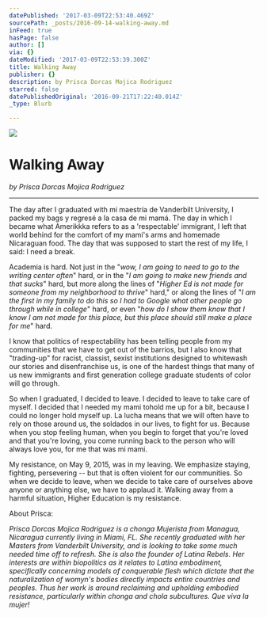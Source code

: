 ```yaml
---
datePublished: '2017-03-09T22:53:40.469Z'
sourcePath: _posts/2016-09-14-walking-away.md
inFeed: true
hasPage: false
author: []
via: {}
dateModified: '2017-03-09T22:53:39.300Z'
title: Walking Away
publisher: {}
description: by Prisca Dorcas Mojica Rodriguez
starred: false
datePublishedOriginal: '2016-09-21T17:22:40.014Z'
_type: Blurb

---
```

![](https://the-grid-user-content.s3-us-west-2.amazonaws.com/ee037498-35cf-4f46-b20b-632641d4a6af.jpg)

# Walking Away

_by Prisca Dorcas Mojica Rodriguez_

---

The day after I graduated with mi maestría de Vanderbilt University, I packed my bags y regresé a la casa de mi mamá. The day in which I became what Amerikkka refers to as a 'respectable' immigrant, I left that world behind for the comfort of my mami's arms and homemade Nicaraguan food. The day that was supposed to start the rest of my life, I said: I need a break.

Academia is hard. Not just in the "_wow, I am going to need to go to the writing center often_" hard, or in the "_I am going to make new friends and that sucks_" hard, but more along the lines of "_Higher Ed is not made for someone from my neighborhood to thrive_" hard," or along the lines of "_I am the first in my family to do this so I had to Google what other people go through while in college_" hard, or even "_how do I show them know that I know I am not made for this place, but this place should still make a place for me_" hard.

I know that politics of respectability has been telling people from my communities that we have to get out of the barrios, but I also know that "trading-up" for racist, classist, sexist institutions designed to whitewash our stories and disenfranchise us, is one of the hardest things that many of us new immigrants and first generation college graduate students of color will go through.

So when I graduated, I decided to leave. I decided to leave to take care of myself. I decided that I needed my mami tohold me up for a bit, because I could no longer hold myself up. La lucha means that we will often have to rely on those around us, the soldados in our lives, to fight for us. Because when you stop feeling human, when you begin to forget that you're loved and that you're loving, you come running back to the person who will always love you, for me that was mi mami.

My resistance, on May 9, 2015, was in my leaving. We emphasize staying, fighting, persevering -- but that is often violent for our communities. So when we decide to leave, when we decide to take care of ourselves above anyone or anything else, we have to applaud it. Walking away from a harmful situation, Higher Education is my resistance.

About Prisca:

_Prisca Dorcas Mojica Rodriguez is a chonga Mujerista from Managua, Nicaragua currently living in Miami, FL. She recently graduated with her Masters from Vanderbilt University, and is looking to take some much needed time off to refresh. She is also the founder of Latina Rebels. Her interests are within biopolitics as it relates to Latina embodiment, specifically concerning models of conquerable flesh which dictate that the naturalization of womyn's bodies directly impacts entire countries and peoples. Thus her work is around reclaiming and upholding embodied resistance, particularly within chonga and chola subcultures. Que viva la mujer!_